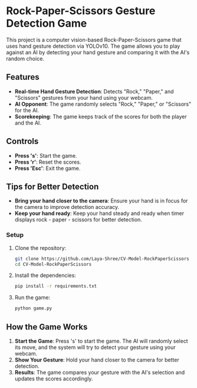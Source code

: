 # Rock-Paper-Scissors Gesture Detection Game

This project is a computer vision-based Rock-Paper-Scissors game that uses hand gesture detection via YOLOv10. The game allows you to play against an AI by detecting your hand gesture and comparing it with the AI's random choice.

## Features

- **Real-time Hand Gesture Detection**: Detects "Rock," "Paper," and "Scissors" gestures from your hand using your webcam.
- **AI Opponent**: The game randomly selects "Rock," "Paper," or "Scissors" for the AI.
- **Scorekeeping**: The game keeps track of the scores for both the player and the AI.

## Controls

- **Press 's'**: Start the game.
- **Press 'r'**: Reset the scores.
- **Press 'Esc'**: Exit the game.

## Tips for Better Detection

- **Bring your hand closer to the camera**: Ensure your hand is in focus for the camera to improve detection accuracy.
- **Keep your hand ready**: Keep your hand steady and ready when timer displays rock - paper - scissors for better detection.

### Setup

1. Clone the repository:

    ```bash
    git clone https://github.com/Laya-Shree/CV-Model-RockPaperScissors
    cd CV-Model-RockPaperScissors
    ```

2. Install the dependencies:

    ```bash
    pip install -r requirements.txt
    ```

3. Run the game:

    ```bash
    python game.py
    ```


## How the Game Works

1. **Start the Game**: Press 's' to start the game. The AI will randomly select its move, and the system will try to detect your gesture using your webcam.
2. **Show Your Gesture**: Hold your hand closer to the camera for better detection.
3. **Results**: The game compares your gesture with the AI's selection and updates the scores accordingly.
